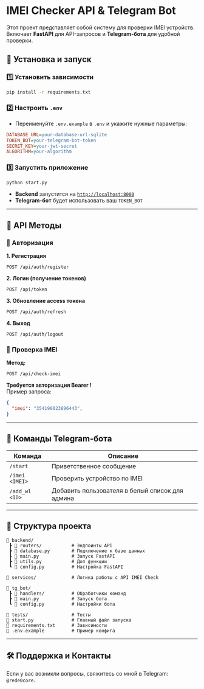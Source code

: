 # IMEI Checker API & Telegram Bot

Этот проект представляет собой систему для проверки IMEI устройств. Включает **FastAPI** для API-запросов и **Telegram-бота** для удобной проверки.

## 🚀 Установка и запуск

### 1️⃣ Установить зависимости
```bash
pip install -r requirements.txt
```

### 2️⃣ Настроить `.env`
- Переименуйте `.env.example` в `.env` и укажите нужные параметры:
```ini
DATABASE_URL=your-database-url-sqlite
TOKEN_BOT=your-telegram-bot-token
SECRET_KEY=your-jwt-secret
ALGORITHM=your-algorithm
```

### 3️⃣ Запустить приложение
```bash
python start.py
```
- **Backend** запустится на [`http://localhost:8000`](http://localhost:8000)
- **Telegram-бот** будет использовать ваш `TOKEN_BOT`

---

## 📡 API Методы

### 🔹 Авторизация
**1. Регистрация**
```http
POST /api/auth/register
```
**2. Логин (получение токенов)**
```http
POST /api/token
```
**3. Обновление access токена**
```http
POST /api/auth/refresh
```
**4. Выход**
```http
POST /api/auth/logout
```

### 🔹 Проверка IMEI
**Метод:**  
```http
POST /api/check-imei
```
**Требуется авторизация Bearer <key>!**  
Пример запроса:
```json
{
  "imei": "354190023896443",
}
```

---

## 🤖 Команды Telegram-бота
| Команда      | Описание                                  |
|-------------|------------------------------------------|
| `/start`     | Приветственное сообщение               |
| `/imei <IMEI>` | Проверить устройство по IMEI           |
| `/add_wl <ID>` | Добавить пользователя в белый список для админа |

---

## 📂 Структура проекта
```
📂 backend/
 ┣ 📂 routers/           # Эндпоинты API
 ┣ 📂 database.py        # Подключение к базе данных
 ┣ 📄 main.py            # Запуск FastAPI
 ┣ 📄 utils.py           # Доп функции
 ┗ 📄 config.py          # Настройка FastAPI

📂 services/             # Логика работы с API IMEI Check

📂 tg_bot/
 ┣ 📂 handlers/          # Обработчики команд
 ┣ 📄 main.py            # Запуск бота
 ┗ 📄 config.py          # Настройки бота

📂 tests/                # Тесты
📄 start.py              # Главный файл запуска
📄 requirements.txt      # Зависимости
📄 .env.example          # Пример конфига
```

---

## 🛠 Поддержка и Контакты
Если у вас возникли вопросы, свяжитесь со мной в Telegram: `@rede0core`.
